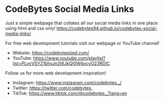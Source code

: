 # CodeBytes Social Media Links
Just a simple webpage that collates all our social media links in one place using html and css only!
https://codebytes94.github.io/codebytes-social-media-links/

For free web development tutorials visit our webpage or YouTube channel!

- Website: https://codebytesized.com/
- YouTube: https://www.youtube.com/playlist?list=PLvvVSYZ1bhvJn2t6JkQl0W4ocyO23RDIC

Follow us for more web development inspiration!

- Instagram: https://www.instagram.com/codebytes._/
- Twitter: https://twitter.com/codebytes_
- TikTok: https://www.tiktok.com/@codebytes._?lang=en
